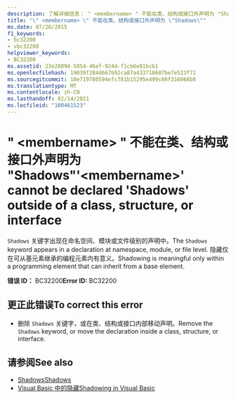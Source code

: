 ```yaml
---
description: 了解详细信息： " <membername> " 不能在类、结构或接口外声明为 "Shadows"
title: "\" <membername> \" 不能在类、结构或接口外声明为 \"Shadows\""
ms.date: 07/20/2015
f1_keywords:
- bc32200
- vbc32200
helpviewer_keywords:
- BC32200
ms.assetid: 23e28894-5854-46ef-924d-f1cb6e81bcb1
ms.openlocfilehash: 19039f284d667b92ca87a433718607be7e523f72
ms.sourcegitcommit: 10e719780594efc781b15295e499c66f316068b8
ms.translationtype: MT
ms.contentlocale: zh-CN
ms.lasthandoff: 02/14/2021
ms.locfileid: "100461523"
---
```

# <a name="membername-cannot-be-declared-shadows-outside-of-a-class-structure-or-interface"></a><span data-ttu-id="628ff-103">" \<membername> " 不能在类、结构或接口外声明为 "Shadows"</span><span class="sxs-lookup"><span data-stu-id="628ff-103">'\<membername>' cannot be declared 'Shadows' outside of a class, structure, or interface</span></span>

<span data-ttu-id="628ff-104">`Shadows` 关键字出现在命名空间、模块或文件级别的声明中。</span><span class="sxs-lookup"><span data-stu-id="628ff-104">The `Shadows` keyword appears in a declaration at namespace, module, or file level.</span></span> <span data-ttu-id="628ff-105">隐藏仅在可从基元素继承的编程元素内有意义。</span><span class="sxs-lookup"><span data-stu-id="628ff-105">Shadowing is meaningful only within a programming element that can inherit from a base element.</span></span>  
  
 <span data-ttu-id="628ff-106">**错误 ID：** BC32200</span><span class="sxs-lookup"><span data-stu-id="628ff-106">**Error ID:** BC32200</span></span>  
  
## <a name="to-correct-this-error"></a><span data-ttu-id="628ff-107">更正此错误</span><span class="sxs-lookup"><span data-stu-id="628ff-107">To correct this error</span></span>  
  
- <span data-ttu-id="628ff-108">删除 `Shadows` 关键字，或在类、结构或接口内部移动声明。</span><span class="sxs-lookup"><span data-stu-id="628ff-108">Remove the `Shadows` keyword, or move the declaration inside a class, structure, or interface.</span></span>  
  
## <a name="see-also"></a><span data-ttu-id="628ff-109">请参阅</span><span class="sxs-lookup"><span data-stu-id="628ff-109">See also</span></span>

- [<span data-ttu-id="628ff-110">Shadows</span><span class="sxs-lookup"><span data-stu-id="628ff-110">Shadows</span></span>](../language-reference/modifiers/shadows.md)
- [<span data-ttu-id="628ff-111">Visual Basic 中的隐藏</span><span class="sxs-lookup"><span data-stu-id="628ff-111">Shadowing in Visual Basic</span></span>](../programming-guide/language-features/declared-elements/shadowing.md)
